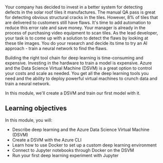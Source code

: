 Your company has decided to invest in a better system for detecting defects in the solar roof tiles it manufactures. The manual QA pass is great for detecting obvious structural cracks in the tiles. However, 8% of tiles that are delivered to customers still have flaws. It's time to add automation to reduce this error rate and save money. Your manager is already in the process of purchasing video equipment to scan tiles. As the lead developer, your task is to come up with a solution to detect the flaws by looking at these tile images. You do your research and decide its time to try an AI approach - train a neural network to find the flaws. 

Building the right tool chain for deep learning is time-consuming and expensive. Investing in the hardware to train a model is expensive. Azure and the Data Science Virtual Machine (DSVM) is a great option to control your costs and scale as needed. You get all the deep learning tools you need and the ability to deploy powerful virtual machines to crunch data and train a neural network.  

In this module, we'll create a DSVM and train our first model with it. 

## Learning objectives

In this module, you will:

  - Describe deep learning and the Azure Data Science Virtual Machine (DSVM)
  - Create a DSVM with the Azure CLI
  - Learn how to use Docker to set up a custom deep learning environment
  - Connect to Jupyter notebooks through Docker on the DSVM
  - Run your first deep learning experiment with Jupyter